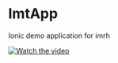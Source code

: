 # ImtApp
Ionic demo application for imrh

[![Watch the video](https://i.imgur.com/vKb2F1B.png)](https://github.com/NABEEL-AHMED-JAMIL/ImtApp/blob/master/extradetail/screen-capture.mp4)
